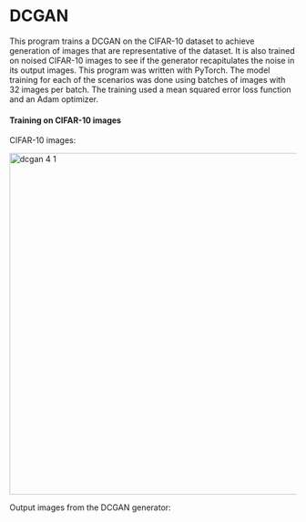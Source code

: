 # DCGAN

This program trains a DCGAN on the CIFAR-10 dataset to achieve generation of images that are representative of the dataset. It is also trained on noised CIFAR-10 images to see if the generator recapitulates the noise in its output images. This program was written with PyTorch. The model training for each of the scenarios was done using batches of images with 32 images per batch. The training used a mean squared error loss function and an Adam optimizer.

#### Training on CIFAR-10 images

CIFAR-10 images:

<img width="600" alt="dcgan 4 1" src="https://github.com/mclaughlinryan/DCGAN/assets/150348966/8684d357-b810-497b-928d-5cd51135ccd2">

Output images from the DCGAN generator:
